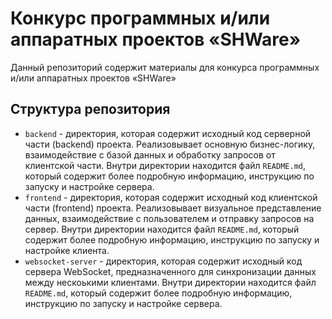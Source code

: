 # Конкурс программных и/или аппаратных проектов «SHWare»

Данный репозиторий содержит материалы для конкурса программных и/или аппаратных проектов «SHWare»

## Структура репозитория

- `backend` - директория, которая содержит исходный код серверной части (backend) проекта.
Реализовывает основную бизнес-логику, взаимодействие с базой данных и обработку запросов от клиентской части.
Внутри директории находится файл `README.md`, который содержит более подробную информацию, инструкцию по запуску и настройке сервера.
- `frontend` - директория, которая содержит исходный код клиентской части (frontend) проекта.
Реализовывает визуальное представление данных, взаимодействие с пользователем и отправку запросов на сервер.
Внутри директории находится файл `README.md`, который содержит более подробную информацию, инструкцию по запуску и настройке клиента.
- `websocket-server` - директория, которая содержит исходный код сервера WebSocket, предназначенного для синхронизации данных между нескоькими клиентами.
Внутри директории находится файл `README.md`, который содержит более подробную информацию, инструкцию по запуску и настройке сервера.
<br></br>
